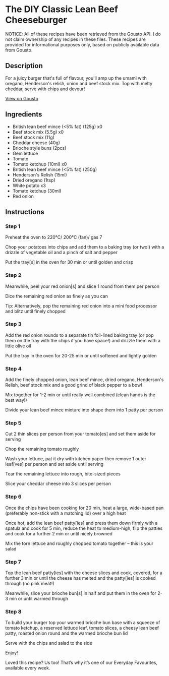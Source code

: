 # The DIY Classic Lean Beef Cheeseburger

NOTICE: All of these recipes have been retrieved from the Gousto API. I do not claim ownership of any recipes in these files. These recipes are provided for informational purposes only, based on publicly available data from Gousto.

## Description

For a juicy burger that's full of flavour, you'll amp up the umami with oregano, Henderson's relish, onion and beef stock mix. Top with melty cheddar, serve with chips and devour!

[View on Gousto](https://www.gousto.co.uk/recipes/cookbook/the-diy-classic-lean-beef-cheeseburger)

## Ingredients

- British lean beef mince (<5% fat) (125g) x0
- Beef stock mix (5.5g) x0
- Beef stock mix (11g)
- Cheddar cheese (40g)
- Brioche style buns (2pcs)
- Gem lettuce
- Tomato
- Tomato ketchup (10ml) x0
- British lean beef mince (<5% fat) (250g)
- Henderson's Relish (15ml)
- Dried oregano (1tsp)
- White potato x3
- Tomato ketchup (30ml)
- Red onion

## Instructions


### Step 1

Preheat the oven to 220°C/ 200°C (fan)/ gas 7

Chop your potatoes into chips and add them to a baking tray (or two!) with a drizzle of vegetable oil and a pinch of salt and pepper

Put the tray[s] in the oven for 30 min or until golden and crisp


### Step 2

Meanwhile, peel your red onion[s] and slice 1 round from them per person

Dice the remaining red onion as finely as you can

Tip: Alternatively, pop the remaining red onion into a mini food processor and blitz until finely chopped


### Step 3

Add the red onion rounds to a separate tin foil-lined baking tray (or pop them on the tray with the chips if you have space!) and drizzle them with a little olive oil

Put the tray in the oven for 20-25 min or until softened and lightly golden


### Step 4

Add the finely chopped onion, lean beef mince, dried oregano, Henderson's Relish, beef stock mix and a good grind of black pepper to a bowl

Mix together for 1-2 min or until really well combined (clean hands is the best way!)

Divide your lean beef mince mixture into shape them into 1 patty per person


### Step 5

Cut 2 thin slices per person from your tomato[es] and set them aside for serving

Chop the remaining tomato roughly

Wash your lettuce, pat it dry with kitchen paper then remove 1 outer leaf[ves] per person and set aside until serving

Tear the remaining lettuce into rough, bite-sized pieces

Slice your cheddar cheese into 3 slices per person


### Step 6

Once the chips have been cooking for 20 min, heat a large, wide-based pan (preferably non-stick with a matching lid) over a high heat

Once hot, add the lean beef patty[ies] and press them down firmly with a spatula and cook for 5 min, reduce the heat to medium-high, flip the patties and cook for a further 2 min or until nicely browned

Mix the torn lettuce and roughly chopped tomato together – this is your salad


### Step 7

Top the lean beef patty[ies] with the cheese slices and cook, covered, for a further 3 min or until the cheese has melted and the patty[ies] is cooked through (no pink meat!)

Meanwhile, slice your brioche bun[s] in half and put them in the oven for 2-3 min or until warmed through

### Step 8

To build your burger top your warmed brioche bun base with a squeeze of tomato ketchup, a reserved lettuce leaf, tomato slices, a cheesy lean beef patty, roasted onion round and the warmed brioche bun lid

Serve with the chips and salad to the side

Enjoy!

<span class="text-danger">Loved this recipe? Us too! That’s why it’s one of our Everyday Favourites, available every week.</span>


